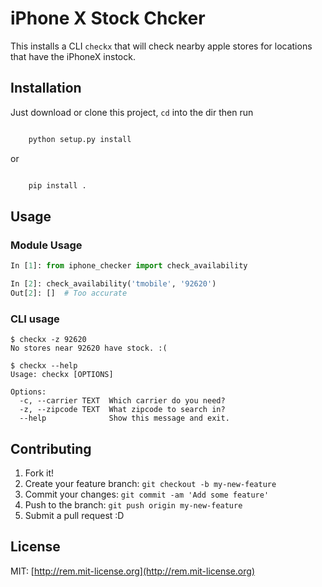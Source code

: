 
# iPhone X Stock Chcker

This installs a CLI `checkx` that will check nearby apple stores for locations that have the iPhoneX instock.

## Installation

Just download or clone this project, `cd` into the dir then run

``` bash 

    python setup.py install
```

or 

``` bash

    pip install .
```

## Usage
### Module Usage
```python
In [1]: from iphone_checker import check_availability

In [2]: check_availability('tmobile', '92620')
Out[2]: []  # Too accurate
```

### CLI usage
```
$ checkx -z 92620
No stores near 92620 have stock. :(

$ checkx --help
Usage: checkx [OPTIONS]

Options:
  -c, --carrier TEXT  Which carrier do you need?
  -z, --zipcode TEXT  What zipcode to search in?
  --help              Show this message and exit.
```

## Contributing

1. Fork it!
2. Create your feature branch: `git checkout -b my-new-feature`
3. Commit your changes: `git commit -am 'Add some feature'`
4. Push to the branch: `git push origin my-new-feature`
5. Submit a pull request :D

## License

MIT: [http://rem.mit-license.org](http://rem.mit-license.org)
